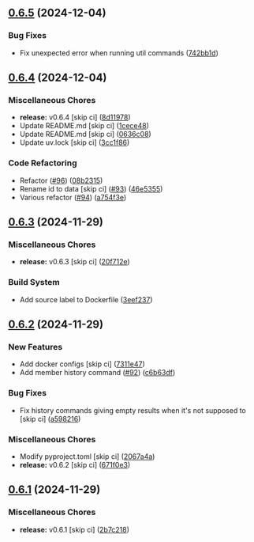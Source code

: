 ## [0.6.5](https://github.com/FAZuH/faz-bot-app-discord/compare/v0.6.4...v0.6.5) (2024-12-04)


### Bug Fixes

* Fix unexpected error when running util commands ([742bb1d](https://github.com/FAZuH/faz-bot-app-discord/commit/742bb1d01a7092851bd0f066732f72616eb97f7c))

## [0.6.4](https://github.com/FAZuH/faz-bot-app-discord/compare/v0.6.3...v0.6.4) (2024-12-04)


### Miscellaneous Chores

* **release:** v0.6.4 [skip ci] ([8d11978](https://github.com/FAZuH/faz-bot-app-discord/commit/8d119783eefb02db8576d51caed2ce156f9f74a2))
* Update README.md [skip ci] ([1cece48](https://github.com/FAZuH/faz-bot-app-discord/commit/1cece48c0d67ae9a4560a973be6453db3b21cc87))
* Update README.md [skip ci] ([0636c08](https://github.com/FAZuH/faz-bot-app-discord/commit/0636c08049176fb3903b3f6cb5b1e2efed07f239))
* Update uv.lock [skip ci] ([3cc1f86](https://github.com/FAZuH/faz-bot-app-discord/commit/3cc1f8625da73a405b92501bb4528ab966bb64b5))


### Code Refactoring

* Refactor ([#96](https://github.com/FAZuH/faz-bot-app-discord/issues/96)) ([08b2315](https://github.com/FAZuH/faz-bot-app-discord/commit/08b231581cb996661a0fd70357c8328c4d4e66ad))
* Rename id to data [skip ci] ([#93](https://github.com/FAZuH/faz-bot-app-discord/issues/93)) ([46e5355](https://github.com/FAZuH/faz-bot-app-discord/commit/46e53550d0aab84dd694ded782ad6f48c6aa7f6b))
* Various refactor ([#94](https://github.com/FAZuH/faz-bot-app-discord/issues/94)) ([a754f3e](https://github.com/FAZuH/faz-bot-app-discord/commit/a754f3e6fd35313d1b4ab18e165c18e0f325334d))

## [0.6.3](https://github.com/FAZuH/faz-bot-app-discord/compare/v0.6.2...v0.6.3) (2024-11-29)


### Miscellaneous Chores

* **release:** v0.6.3 [skip ci] ([20f712e](https://github.com/FAZuH/faz-bot-app-discord/commit/20f712e77aa9eaed48bcc65e603a71588ef0f0af))


### Build System

* Add source label to Dockerfile ([3eef237](https://github.com/FAZuH/faz-bot-app-discord/commit/3eef2373537c3907a53dc40fbfba253c81df5fbf))

## [0.6.2](https://github.com/FAZuH/faz-bot-app-discord/compare/v0.6.1...v0.6.2) (2024-11-29)


### New Features

* Add docker configs [skip ci] ([7311e47](https://github.com/FAZuH/faz-bot-app-discord/commit/7311e47c96121cedb35883ffb6dc2817e53d0a85))
* Add member history command ([#92](https://github.com/FAZuH/faz-bot-app-discord/issues/92)) ([c6b63df](https://github.com/FAZuH/faz-bot-app-discord/commit/c6b63df8f863d144c9ba0ab66a862f3fb2c751e8))


### Bug Fixes

* Fix history commands giving empty results when it's not supposed to [skip ci] ([a598216](https://github.com/FAZuH/faz-bot-app-discord/commit/a598216f49f6efd95eb9a8041f0b010b9aaf1899))


### Miscellaneous Chores

* Modify pyproject.toml [skip ci] ([2067a4a](https://github.com/FAZuH/faz-bot-app-discord/commit/2067a4aa17904393995c8990ba2c0add4ec7c6c0))
* **release:** v0.6.2 [skip ci] ([671f0e3](https://github.com/FAZuH/faz-bot-app-discord/commit/671f0e323362681cb5320357cd0d211ffd157fa5))

## [0.6.1](https://github.com/FAZuH/faz-bot-app-discord/compare/v0.6.0...v0.6.1) (2024-11-29)


### Miscellaneous Chores

* **release:** v0.6.1 [skip ci] ([2b7c218](https://github.com/FAZuH/faz-bot-app-discord/commit/2b7c218afa7e72b9739a845c32b62de10036e4dc))

